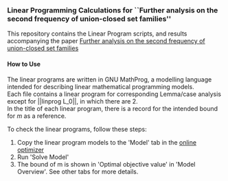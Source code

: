 ### Linear Programming Calculations for ``Further analysis on the second frequency of union-closed set families''

This repository contains the Linear Program scripts, and results accompanying the paper 
[Further analysis on the second frequency of union-closed set families]()

#### How to Use

The linear programs are written in GNU MathProg, a modelling language intended for describing linear mathematical programming models.  
Each file contains a linear program for corresponding Lemma/case analysis except for ||linprog L_0||, in which there are 2.  
In the title of each linear program, there is a record for the intended bound for $m$ as a reference.

To check the linear programs, follow these steps:  
1. Copy the linear program models to the 'Model' tab in the [online optimizer](https://online-optimizer.appspot.com/)
2. Run 'Solve Model'
3. The bound of m is shown in 'Optimal objective value' in 'Model Overview'. See other tabs for more details.

